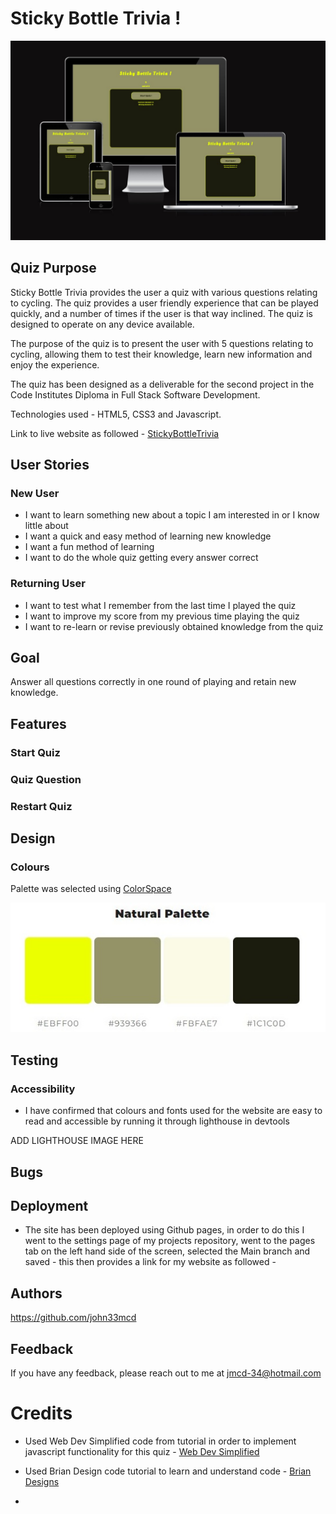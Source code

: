 
# Sticky Bottle Trivia !


<img src="assets/images/responsiveImage.jpg">

## Quiz Purpose

Sticky Bottle Trivia provides the user a quiz with various questions relating to cycling. The quiz provides
a user friendly experience that can be played quickly, and a number of times if the user is that
way inclined. The quiz is designed to operate on any device available.

The purpose of the quiz is to present the user with 5 questions relating to cycling, allowing them
to test their knowledge, learn new information and enjoy the experience.

The quiz has been designed as a deliverable for the second project in the Code Institutes Diploma
in Full Stack Software Development.

Technologies used - HTML5, CSS3 and Javascript.

Link to live website as followed - [StickyBottleTrivia](https://john33mcd.github.io/projectTwo/ "link to Sticky bottle Trivia")

## User Stories

### New User

- I want to learn something new about a topic I am interested in or I know little about
- I want a quick and easy method of learning new knowledge
- I want a fun method of learning
- I want to do the whole quiz getting every answer correct

### Returning User

- I want to test what I remember from the last time I played the quiz
- I want to improve my score from my previous time playing the quiz
- I want to re-learn or revise previously obtained knowledge from the quiz


## Goal

Answer all questions correctly in one round of playing and retain new knowledge.

## Features

### Start Quiz



### Quiz Question

### Restart Quiz

## Design


### Colours

Palette was selected using [ColorSpace](https://mycolor.space/?hex=%23EBFF00&sub=1 "ColorSpace website")

<img src="assets/images/palette.jpg">




## Testing

### Accessibility

- I have confirmed that colours and fonts used for the website are easy to read and accessible by running it through lighthouse in devtools


ADD LIGHTHOUSE IMAGE HERE

## Bugs

## Deployment

- The site has been deployed using Github pages, in order to do this I went to the settings page of my projects repository, went to the pages tab on the left hand side of the screen, selected the Main branch and saved - this then provides a link for my website as followed - 

## Authors

https://github.com/john33mcd

## Feedback

If you have any feedback, please reach out to me at jmcd-34@hotmail.com

# Credits

- Used Web Dev Simplified code from tutorial in order to implement javascript functionality for this quiz - [Web Dev Simplified](https://www.youtube.com/watch?v=riDzcEQbX6k "Web Dev simplified link for quiz tutorial")

- Used Brian Design code tutorial to learn and understand code - [Brian Designs](https://www.youtube.com/watch?v=f4fB9Xg2JEY&t=2921s "Brian Design tutorial video for quiz")

- 